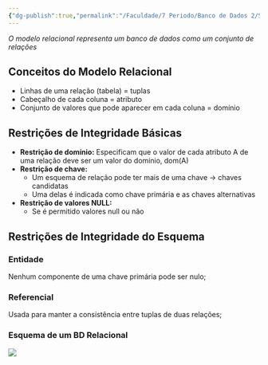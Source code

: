 ```yaml
---
{"dg-publish":true,"permalink":"/Faculdade/7 Periodo/Banco de Dados 2/Sub-Notes/Esquema Relacional/","tags":["BD"],"created":"2024-06-26T00:24:10.600-03:00"}
---
```


*O modelo relacional representa um banco de dados como um conjunto de
relações*
## Conceitos do Modelo Relacional
- Linhas de uma relação (tabela) = tuplas
- Cabeçalho de cada coluna = atributo
- Conjunto de valores que pode aparecer em cada coluna = domínio
## Restrições de Integridade Básicas
- **Restrição de domínio:** Especificam que o valor de cada atributo A de uma relação deve ser um valor do domínio, dom(A)
- **Restrição de chave:** 
	- Um esquema de relação pode ter mais de uma chave → chaves candidatas
	- Uma delas é indicada como chave primária e as chaves alternativas
- **Restrição de valores NULL:**
	- Se é permitido valores null ou não
## Restrições de Integridade do Esquema
### Entidade
Nenhum componente de uma chave primária pode ser nulo;
### Referencial
Usada para manter a consistência entre tuplas de duas relações;
### Esquema de um BD Relacional
![](https://i.imgur.com/s7Lfpof.png)
